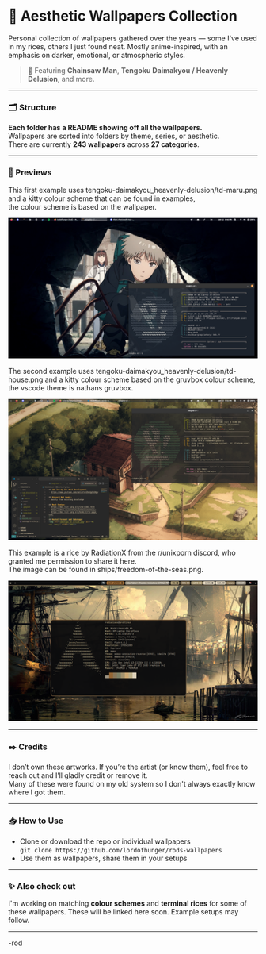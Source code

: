 # 🎴 Aesthetic Wallpapers Collection

Personal collection of wallpapers gathered over the years — some I've used in my rices, others I just found neat. Mostly anime-inspired, with an emphasis on darker, emotional, or atmospheric styles.

> 🌌 Featuring **Chainsaw Man**, **Tengoku Daimakyou / Heavenly Delusion**, and more.

---

### 🗂️ Structure
**Each folder has a README showing off all the wallpapers.**  
Wallpapers are sorted into folders by theme, series, or aesthetic.  
There are currently **243 wallpapers** across **27 categories**.  

---

### 🧩 Previews

This first example uses tengoku-daimakyou_heavenly-delusion/td-maru.png and a kitty colour scheme that can be found in examples,<br>
the colour scheme is based on the wallpaper.

<img src="examples/td-maru-example.png" alt="Example using td-maru and special kitty theme."/>

The second example uses tengoku-daimakyou_heavenly-delusion/td-house.png and a kitty colour scheme based on the gruvbox colour scheme,<br>
the vscode theme is nathans gruvbox.

<img src="examples/td-house-example.png" alt="Example using td-house and special kitty theme."/>  

This example is a rice by RadiationX from the r/unixporn discord, who granted me permission to share it here.  
The image can be found in ships/freedom-of-the-seas.png.  

<img src="examples/RadiationX-rice.png" alt="Example using freedom-of-the-seas in Arch Linux, by RadiationX."/> 

---

### ✒️ Credits

I don’t own these artworks. If you’re the artist (or know them), feel free to reach out and I’ll gladly credit or remove it.  
Many of these were found on my old system so I don't always exactly know where I got them.

---

### 📥 How to Use

- Clone or download the repo or individual wallpapers  
	`git clone https://github.com/lordofhunger/rods-wallpapers`  
- Use them as wallpapers, share them in your setups

---

### ✨ Also check out

I'm working on matching **colour schemes** and **terminal rices** for some of these wallpapers. These will be linked here soon. Example setups may follow.

---

-rod

